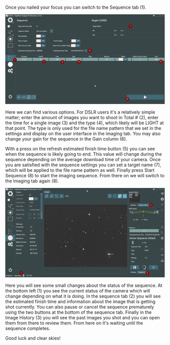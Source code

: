 Once you nailed your focus you can switch to the Sequence tab (1).

![Sequence](../images/quickstart/sequence1.png)

Here we can find various options. For DSLR users it's a relatively simple matter; enter the amount of images you want to shoot in Total # (2), enter the time for a single image (3) and the type (4), which likely will be LIGHT at that point. The type is only used for the file name pattern that we set in the settings and display on the user interface in the imaging tab. You may also change your gain for the sequence in the Gain column (6).

With a press on the refresh estimated finish time button (5) you can see when the sequence is likely going to end. This value will change during the sequence depending on the average download time of your camera. Once you are satisfied with the sequence settings you can set a target name (7), which will be applied to the file name pattern as well. Finally press Start Sequence (8) to start the imaging sequence. From there on we will switch to the Imaging tab again (8).

![Sequence](../images/quickstart/sequence2.png)

Here you will see some small changes about the status of the sequence. At the bottom left (1) you see the current status of the camera which will change depending on what it is doing. In the sequence tab (2) you will see the estimated finish time and information about the image that is getting shot currently. You can also pause or cancel the sequence prematurely using the two buttons at the bottom of the sequence tab. Finally in the Image History (3) you will see the past images you shot and you can open them from there to review them. From here on it's waiting until the sequence completes.

Good luck and clear skies!